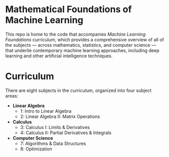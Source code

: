# Mathematical Foundations of Machine Learning

This repo is home to the code that accompanies  *Machine Learning Foundations* curriculum, which provides a comprehensive overview of all of the subjects — across mathematics, statistics, and computer science — that underlie contemporary machine learning approaches, including deep learning and other artificial intelligence techniques.

# Curriculum

There are eight subjects in the curriculum, organized into four subject areas: 

* **Linear Algebra**
  * 1: Intro to Linear Algebra
  * 2: Linear Algebra II: Matrix Operations
* **Calculus**
  * 3: Calculus I: Limits & Derivatives
  * 4: Calculus II: Partial Derivatives & Integrals
* **Computer Science**
  * 7: Algorithms & Data Structures
  * 8: Optimization
